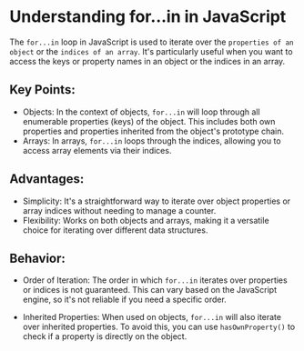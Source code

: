 # Understanding for...in in JavaScript

The `for...in` loop in JavaScript is used to iterate over the `properties of an object` or the `indices of an array`. It's particularly useful when you want to access the keys or property names in an object or the indices in an array.

## Key Points:

- Objects: In the context of objects, `for...in` will loop through all enumerable properties (keys) of the object. This
  includes both own properties and properties inherited from the object's prototype chain.
- Arrays: In arrays, `for...in` loops through the indices, allowing you to access array elements via their indices.

## Advantages:

- Simplicity: It's a straightforward way to iterate over object properties or array indices without needing to manage a counter.
- Flexibility: Works on both objects and arrays, making it a versatile choice for iterating over different data structures.

## Behavior:

- Order of Iteration: The order in which `for...in` iterates over properties or indices is not guaranteed. This can vary based
  on the JavaScript engine, so it's not reliable if you need a specific order.

- Inherited Properties: When used on objects, `for...in` will also iterate over inherited properties. To avoid this, you can
  use `hasOwnProperty()` to check if a property is directly on the object.
